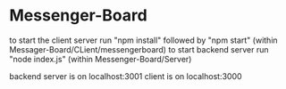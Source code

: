 # Messenger-Board
to start the client server  run "npm install" followed by "npm start" (within Messager-Board/CLient/messengerboard)
to start backend server run "node index.js" (within Messenger-Board/Server)



backend server is on localhost:3001
client is on localhost:3000